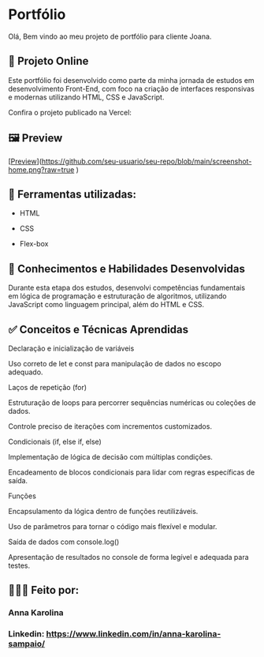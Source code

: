 # Portfólio
Olá, Bem vindo ao meu projeto de portfólio para cliente Joana.

## 🔗 Projeto Online

Este portfólio foi desenvolvido como parte da minha jornada de estudos em desenvolvimento Front-End, com foco na criação de interfaces responsivas e modernas utilizando HTML, CSS e JavaScript.

Confira o projeto publicado na Vercel:  
## 🖼️ Preview

[[Preview](https://github.com/seu-usuario/seu-repo/blob/main/img/screenshot-home.png?raw=true)](https://github.com/seu-usuario/seu-repo/blob/main/screenshot-home.png?raw=true
)


## 🚀 Ferramentas utilizadas:

* HTML

* CSS

* Flex-box

## 🧠 Conhecimentos e Habilidades Desenvolvidas

Durante esta etapa dos estudos, desenvolvi competências fundamentais em lógica de programação e estruturação de algoritmos, utilizando JavaScript como linguagem principal, além do HTML e CSS.

## ✅ Conceitos e Técnicas Aprendidas

Declaração e inicialização de variáveis

Uso correto de let e const para manipulação de dados no escopo adequado.

Laços de repetição (for)

Estruturação de loops para percorrer sequências numéricas ou coleções de dados.

Controle preciso de iterações com incrementos customizados.

Condicionais (if, else if, else)

Implementação de lógica de decisão com múltiplas condições.

Encadeamento de blocos condicionais para lidar com regras específicas de saída.

Funções

Encapsulamento da lógica dentro de funções reutilizáveis.

Uso de parâmetros para tornar o código mais flexível e modular.

Saída de dados com console.log()

Apresentação de resultados no console de forma legível e adequada para testes.

## 👩🏻‍💻 Feito por:

### Anna Karolina

### Linkedin: https://www.linkedin.com/in/anna-karolina-sampaio/

```
